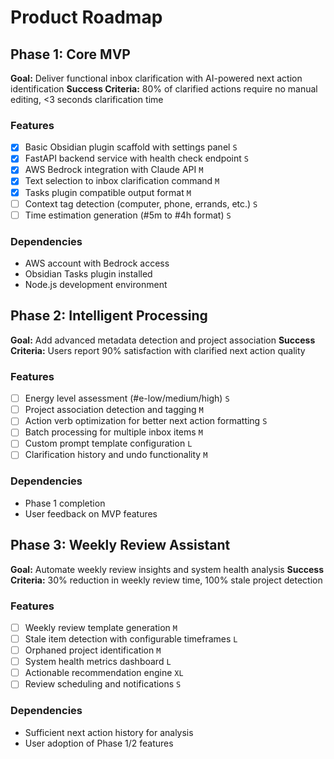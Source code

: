 # Product Roadmap

## Phase 1: Core MVP

**Goal:** Deliver functional inbox clarification with AI-powered next action identification
**Success Criteria:** 80% of clarified actions require no manual editing, <3 seconds clarification time

### Features

- [x] Basic Obsidian plugin scaffold with settings panel `S`
- [x] FastAPI backend service with health check endpoint `S`
- [x] AWS Bedrock integration with Claude API `M`
- [x] Text selection to inbox clarification command `M`
- [x] Tasks plugin compatible output format `M`
- [ ] Context tag detection (computer, phone, errands, etc.) `S`
- [ ] Time estimation generation (#5m to #4h format) `S`

### Dependencies

- AWS account with Bedrock access
- Obsidian Tasks plugin installed
- Node.js development environment

## Phase 2: Intelligent Processing

**Goal:** Add advanced metadata detection and project association
**Success Criteria:** Users report 90% satisfaction with clarified next action quality

### Features

- [ ] Energy level assessment (#e-low/medium/high) `S`
- [ ] Project association detection and tagging `M`
- [ ] Action verb optimization for better next action formatting `S`
- [ ] Batch processing for multiple inbox items `M`
- [ ] Custom prompt template configuration `L`
- [ ] Clarification history and undo functionality `M`

### Dependencies

- Phase 1 completion
- User feedback on MVP features

## Phase 3: Weekly Review Assistant

**Goal:** Automate weekly review insights and system health analysis
**Success Criteria:** 30% reduction in weekly review time, 100% stale project detection

### Features

- [ ] Weekly review template generation `M`
- [ ] Stale item detection with configurable timeframes `L`
- [ ] Orphaned project identification `M`
- [ ] System health metrics dashboard `L`
- [ ] Actionable recommendation engine `XL`
- [ ] Review scheduling and notifications `S`

### Dependencies

- Sufficient next action history for analysis
- User adoption of Phase 1/2 features